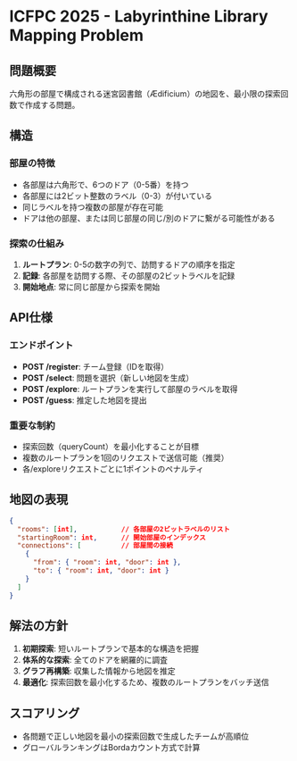 # ICFPC 2025 - Labyrinthine Library Mapping Problem

## 問題概要

六角形の部屋で構成される迷宮図書館（Ædificium）の地図を、最小限の探索回数で作成する問題。

## 構造

### 部屋の特徴
- 各部屋は六角形で、6つのドア（0-5番）を持つ
- 各部屋には2ビット整数のラベル（0-3）が付いている
- 同じラベルを持つ複数の部屋が存在可能
- ドアは他の部屋、または同じ部屋の同じ/別のドアに繋がる可能性がある

### 探索の仕組み
1. **ルートプラン**: 0-5の数字の列で、訪問するドアの順序を指定
2. **記録**: 各部屋を訪問する際、その部屋の2ビットラベルを記録
3. **開始地点**: 常に同じ部屋から探索を開始

## API仕様

### エンドポイント
- **POST /register**: チーム登録（IDを取得）
- **POST /select**: 問題を選択（新しい地図を生成）
- **POST /explore**: ルートプランを実行して部屋のラベルを取得
- **POST /guess**: 推定した地図を提出

### 重要な制約
- 探索回数（queryCount）を最小化することが目標
- 複数のルートプランを1回のリクエストで送信可能（推奨）
- 各/exploreリクエストごとに1ポイントのペナルティ

## 地図の表現

```json
{
  "rooms": [int],           // 各部屋の2ビットラベルのリスト
  "startingRoom": int,      // 開始部屋のインデックス
  "connections": [          // 部屋間の接続
    {
      "from": { "room": int, "door": int },
      "to": { "room": int, "door": int }
    }
  ]
}
```

## 解法の方針

1. **初期探索**: 短いルートプランで基本的な構造を把握
2. **体系的な探索**: 全てのドアを網羅的に調査
3. **グラフ再構築**: 収集した情報から地図を推定
4. **最適化**: 探索回数を最小化するため、複数のルートプランをバッチ送信

## スコアリング
- 各問題で正しい地図を最小の探索回数で生成したチームが高順位
- グローバルランキングはBordaカウント方式で計算